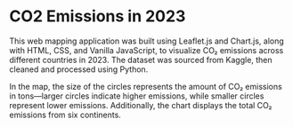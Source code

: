 # CO2 Emissions in 2023
This web mapping application was built using Leaflet.js and Chart.js, along with HTML, CSS, and Vanilla JavaScript, to visualize CO₂ emissions across different countries in 2023. The dataset was sourced from Kaggle, then cleaned and processed using Python.

In the map, the size of the circles represents the amount of CO₂ emissions in tons—larger circles indicate higher emissions, while smaller circles represent lower emissions. Additionally, the chart displays the total CO₂ emissions from six continents.
